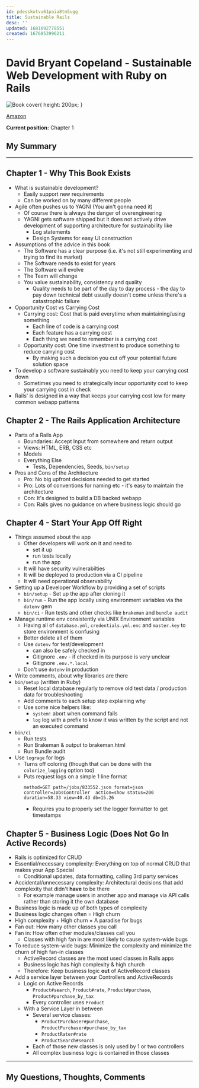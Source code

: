 ```yaml
---
id: pdesskotvu61paia8tm5ugg
title: Sustainable Rails
desc: ''
updated: 1681692778551
created: 1676853996211
---
```


# David Bryant Copeland - Sustainable Web Development with Ruby on Rails

![Book cover](link-to-amazon-picture){ height: 200px; }

[Amazon](link-to-amazon)

**Current position:** Chapter 1

## My Summary

---

## Chapter 1 - Why This Book Exists
- What is sustainable development?
  - Easily support new requirements
  - Can be worked on by many different people
- Agile often pushes us to YAGNI (You ain't gonna need it)
  - Of course there is always the danger of overengineering
  - YAGNI gets software shipped but it does not actively drive development of supporting architecture for sustainability
    like
    - Log statements
    - Design Systems for easy UI construction
- Assumptions of the advice in this book
  - The Software has a clear purpose (i.e. it's not still experimenting and trying to find its market)
  - The Software needs to exist for years
  - The Software will evolve
  - The Team will change
  - You value sustainability, consistency and quality
    - Quality needs to be part of the day to day process - the day to pay down technical debt usually doesn't come
      unless there's a catastrophic failure
- Opportunity Cost vs Carrying Cost
  - Carrying cost: Cost that is paid everytime when maintaining/using something
    - Each line of code is a carrying cost
    - Each feature has a carrying cost
    - Each thing we need to remember is a carrying cost
  - Opportunity cost: One time investment to produce something to reduce carrying cost
    - By making such a decision you cut off your potential future solution space
- To develop a software sustainably you need to keep your carrying cost down
  - Sometimes you need to strategically incur opportunity cost to keep your carrying cost in check
- Rails' is designed in a way that keeps your carrying cost low for many common webapp patterns

## Chapter 2 - The Rails Application Architecture
- Parts of a Rails App
  - Boundaries: Accept Input from somewhere and return output
  - Views: HTML, ERB, CSS etc
  - Models
  - Everything Else
    - Tests, Dependencies, Seeds, `bin/setup`
- Pros and Cons of the Architecture
  - Pro: No big upfront decisions needed to get started
  - Pro: Lots of conventions for naming etc - it's easy to maintain the architecture
  - Con: It's designed to build a DB backed webapp
  - Con: Rails gives no guidance on where business logic should go

## Chapter 4 - Start Your App Off Right
- Things assumed about the app
  - Other developers will work on it and need to
    - set it up
    - run tests locally
    - run the app
  - It will have security vulnerabilties
  - It will be deployed to production via a CI pipeline
  - It will need operational observability
- Setting up a Developer Workflow by providing a set of scripts
  - `bin/setup` - Set up the app after cloning it
  - `bin/run` - Run the app locally using environment variables via the `dotenv` gem
  - `bin/ci` - Run tests and other checks like `brakeman` and `bundle audit`
- Manage runtime env consistently via UNIX Environment variables
  - Having all of `database.yml`, `credentials.yml.enc` and `master.key` to store environment is confusing
  - Better delete all of them
  - Use `dotenv` for test/development
    - can also be safely checked in
    - Gitignore `.env` - if checked in its purpose is very unclear
    - Gitignore `.env.*.local`
  - Don't use `dotenv` in production
- Write comments, about why libraries are there
- `bin/setup` (written in Ruby)
  - Reset local database regularly to remove old test data / production data for troubleshooting
  - Add comments to each setup step explaining why
  - Use some nice helpers like:
    - `system!` abort when command fails
    - `log` log with a prefix to know it was written by the script and not an executed command
- `bin/ci`
  - Run tests
  - Run Brakeman & output to brakeman.html
  - Run Bundle audit
- Use `lograge` for logs
  - Turns off coloring (though that can be done with the `colorize_logging` option too)
  - Puts request logs on a simple 1 line format
    ```
    method=GET path=/jobs/833552.json format=json controller=JobsController  action=show status=200 duration=58.33 view=40.43 db=15.26
    ```
    - Requires you to properly set the logger formatter to get timestamps

## Chapter 5 - Business Logic (Does Not Go In Active Records)
- Rails is optimized for CRUD
- Essential/necessary complexity: Everything on top of normal CRUD that makes your App Special
  - Conditional updates, data formatting, calling 3rd party services
- Accidental/unnecessary complexity: Architectural decisions that add complexity that didn't **have** to be there
  - For example manage users in another app and manage via API calls rather than storing it the own database
- Business logic is made up of both types of complexity
- Business logic changes often = High churn
- High complexity + High churn = A paradise for bugs
- Fan out: How many other classes you call
- Fan in: How often other modules/classes call you
  - Classes with high fan in are most likely to cause system-wide bugs
- To reduce system-wide bugs: Minimize the complexity and minimize the churn of high fan-in classes
  - ActiveRecord classes are the most used classes in Rails apps
  - Business logic has high complexity & high church
  - Therefore: Keep business logic **out** of ActiveRecord classes
- Add a service layer between your Controllers and ActiveRecords
  - Logic on Active Records
    - `Product#search`, `Product#rate`, `Product#purchase`, `Product#purchase_by_tax`
    - Every controller uses `Product`
  - With a Service Layer in between
    - Several service classes:
      - `ProductPurchaser#purchase`, `ProductPurchaser#purchase_by_tax`
      - `ProductRater#rate`
      - `ProductSearch#search`
    - Each of those new classes is only used by 1 or two controllers
    - All complex business logic is contained in those classes
---


## My Questions, Thoughts, Comments
